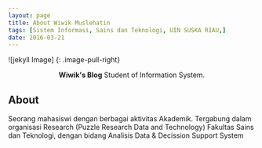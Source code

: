 ```yaml
---
layout: page
title: About Wiwik Muslehatin
tags: [Sistem Informasi, Sains dan Teknologi, UIN SUSKA RIAU,]
date: 2016-03-21
---
```


![jekyll Image]
{: .image-pull-right}

<center><b>Wiwik's Blog</b> Student of Information System.</center>

## About

Seorang mahasiswi dengan berbagai aktivitas Akademik. Tergabung dalam organisasi Research (Puzzle Research Data and Technology) Fakultas Sains dan Teknologi, dengan bidang Analisis Data & Decission Support System

